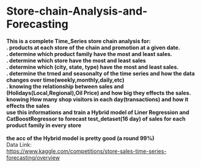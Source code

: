 # Store-chain-Analysis-and-Forecasting
**This is a complete Time_Series store chain analysis for:**
<br/>
**. products at each store of the chain and promotion at a given date.
<br/>
. determine which product family have the most and least sales.
<br/>
. determine which store have the most and least sales
<br/>
. determine which (city, state, type) have the most and least sales. 
<br/>
. determine the trned and seasonalty of the time series and how the data changes over time(weekly,monthly,daily,etc)
<br/>
. knowing the relationship between sales and (Holidays(Local,Regional),Oil Price) and how big they effects the sales.
<br/>
knowing How many shop visitors in each day(transactions) and how it effects the sales 
<br/>
use this informations and train a Hybrid model of Liner Regression and CatBoostRegressor to forecast test_detaset(16 day) of sales for each product family in every store**
<br/>
<br/>
**the acc of the Hybrid model is pretty good (a round 99%)**
<br/>
Data Link: 
<br/>
https://www.kaggle.com/competitions/store-sales-time-series-forecasting/overview
